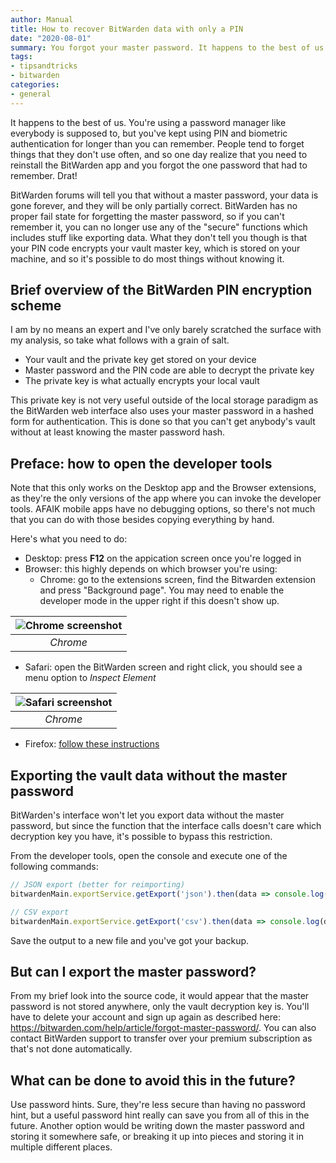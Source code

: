 ```yaml
---
author: Manual
title: How to recover BitWarden data with only a PIN
date: "2020-08-01"
summary: You forgot your master password. It happens to the best of us. Don't worry about your passwords however, for there is a way to recover them if you still remember your PIN
tags: 
- tipsandtricks
- bitwarden
categories:
- general
---
```


It happens to the best of us. You're using a password manager like everybody is supposed to, but you've kept using PIN and biometric authentication for longer than you can remember. People tend to forget things that they don't use often, and so one day realize that you need to reinstall the BitWarden app and you forgot the one password that had to remember. Drat!

BitWarden forums will tell you that without a master password, your data is gone forever, and they will be only partially correct. BitWarden has no proper fail state for forgetting the master password, so if you can't remember it, you can no longer use any of the "secure" functions which includes stuff like exporting data. What they don't tell you though is that your PIN code encrypts your vault master key, which is stored on your machine, and so it's possible to do most things without knowing it.

## Brief overview of the BitWarden PIN encryption scheme

I am by no means an expert and I've only barely scratched the surface with my analysis, so take what follows with a grain of salt.

* Your vault and the private key get stored on your device
* Master password and the PIN code are able to decrypt the private key
* The private key is what actually encrypts your local vault

This private key is not very useful outside of the local storage paradigm as the BitWarden web interface also uses your master password in a hashed form for authentication. This is done so that you can't get anybody's vault without at least knowing the master password hash.

## Preface: how to open the developer tools

Note that this only works on the Desktop app and the Browser extensions, as they're the only versions of the app where you can invoke the developer tools. AFAIK mobile apps have no debugging options, so there's not much that you can do with those besides copying everything by hand.

Here's what you need to do:

* Desktop: press **F12** on the appication screen once you're logged in
* Browser: this highly depends on which browser you're using:
  * Chrome: go to the extensions screen, find the Bitwarden extension and press "Background page". You may need to enable the developer mode in the upper right if this doesn't show up.

| ![Chrome screenshot](/post_files/bitwarden-get-your-passwords-back/chrome.png) |
|:--:|
| *Chrome* |

  * Safari: open the BitWarden screen and right click, you should see a menu option to *Inspect Element*

| ![Safari screenshot](/post_files/bitwarden-get-your-passwords-back/safari.png) |
|:--:|
| *Chrome* |

  * Firefox: [follow these instructions](https://stackoverflow.com/questions/30752698/how-can-open-firefox-developer-tools-in-my-extensions-sidebar)

## Exporting the vault data without the master password

BitWarden's interface won't let you export data without the master password, but since the function that the interface calls doesn't care which decryption key you have, it's possible to bypass this restriction.

From the developer tools, open the console and execute one of the following commands:

```js
// JSON export (better for reimporting)
bitwardenMain.exportService.getExport('json').then(data => console.log(data))

// CSV export
bitwardenMain.exportService.getExport('csv').then(data => console.log(data))
```

Save the output to a new file and you've got your backup.

## But can I export the master password?

From my brief look into the source code, it would appear that the master password is not stored anywhere, only the vault decryption key is. You'll have to delete your account and sign up again as described here: <https://bitwarden.com/help/article/forgot-master-password/>. You can also contact BitWarden support to transfer over your premium subscription as that's not done automatically.

## What can be done to avoid this in the future?

Use password hints. Sure, they're less secure than having no password hint, but a useful password hint really can save you from all of this in the future. Another option would be writing down the master password and storing it somewhere safe, or breaking it up into pieces and storing it in multiple different places.
